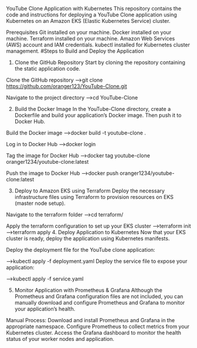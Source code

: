 YouTube Clone Application with Kubernetes
This repository contains the code and instructions for deploying a YouTube Clone application using Kubernetes on an Amazon EKS (Elastic Kubernetes Service) cluster.

Prerequisites
Git installed on your machine.
Docker installed on your machine.
Terraform installed on your machine.
Amazon Web Services (AWS) account and IAM credentials.
kubectl installed for Kubernetes cluster management.
#Steps to Build and Deploy the Application

1. Clone the GitHub Repository
Start by cloning the repository containing the static application code.

Clone the GitHub repository
-->git clone https://github.com/oranger123/YouTube-Clone.git

Navigate to the project directory
-->cd YouTube-Clone

2. Build the Docker Image
In the YouTube-Clone directory, create a Dockerfile and build your application’s Docker image. Then push it to Docker Hub.


Build the Docker image
-->docker build -t youtube-clone .

Log in to Docker Hub
-->docker login

Tag the image for Docker Hub
-->docker tag youtube-clone oranger1234/youtube-clone:latest

Push the image to Docker Hub
-->docker push oranger1234/youtube-clone:latest

3. Deploy to Amazon EKS using Terraform
Deploy the necessary infrastructure files using Terraform to provision resources on EKS (master node setup).


Navigate to the terraform folder
-->cd terraform/

Apply the terraform configuration to set up your EKS cluster
-->terraform init
-->terraform apply
4. Deploy Application to Kubernetes
Now that your EKS cluster is ready, deploy the application using Kubernetes manifests.

Deploy the deployment file for the YouTube clone application:

-->kubectl apply -f deployment.yaml
Deploy the service file to expose your application:

-->kubectl apply -f service.yaml

5. Monitor Application with Prometheus & Grafana
Although the Prometheus and Grafana configuration files are not included, you can manually download and configure Prometheus and Grafana to monitor your application’s health.

Manual Process:
Download and install Prometheus and Grafana in the appropriate namespace.
Configure Prometheus to collect metrics from your Kubernetes cluster.
Access the Grafana dashboard to monitor the health status of your worker nodes and application.
